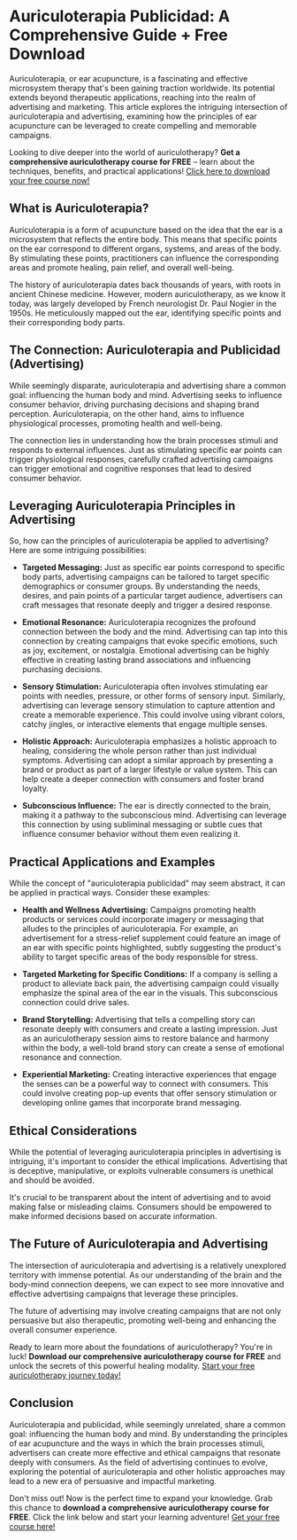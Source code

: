 # Auriculoterapia Publicidad: A Comprehensive Guide + Free Download

Auriculoterapia, or ear acupuncture, is a fascinating and effective microsystem therapy that's been gaining traction worldwide. Its potential extends beyond therapeutic applications, reaching into the realm of advertising and marketing. This article explores the intriguing intersection of auriculoterapia and advertising, examining how the principles of ear acupuncture can be leveraged to create compelling and memorable campaigns.

Looking to dive deeper into the world of auriculotherapy? **Get a comprehensive auriculotherapy course for FREE** – learn about the techniques, benefits, and practical applications! [Click here to download your free course now!](https://udemywork.com/auriculoterapia-publicidad)

## What is Auriculoterapia?

Auriculoterapia is a form of acupuncture based on the idea that the ear is a microsystem that reflects the entire body. This means that specific points on the ear correspond to different organs, systems, and areas of the body. By stimulating these points, practitioners can influence the corresponding areas and promote healing, pain relief, and overall well-being.

The history of auriculoterapia dates back thousands of years, with roots in ancient Chinese medicine. However, modern auriculotherapy, as we know it today, was largely developed by French neurologist Dr. Paul Nogier in the 1950s. He meticulously mapped out the ear, identifying specific points and their corresponding body parts.

## The Connection: Auriculoterapia and Publicidad (Advertising)

While seemingly disparate, auriculoterapia and advertising share a common goal: influencing the human body and mind. Advertising seeks to influence consumer behavior, driving purchasing decisions and shaping brand perception. Auriculoterapia, on the other hand, aims to influence physiological processes, promoting health and well-being.

The connection lies in understanding how the brain processes stimuli and responds to external influences. Just as stimulating specific ear points can trigger physiological responses, carefully crafted advertising campaigns can trigger emotional and cognitive responses that lead to desired consumer behavior.

## Leveraging Auriculoterapia Principles in Advertising

So, how can the principles of auriculoterapia be applied to advertising? Here are some intriguing possibilities:

*   **Targeted Messaging:** Just as specific ear points correspond to specific body parts, advertising campaigns can be tailored to target specific demographics or consumer groups. By understanding the needs, desires, and pain points of a particular target audience, advertisers can craft messages that resonate deeply and trigger a desired response.

*   **Emotional Resonance:** Auriculoterapia recognizes the profound connection between the body and the mind. Advertising can tap into this connection by creating campaigns that evoke specific emotions, such as joy, excitement, or nostalgia. Emotional advertising can be highly effective in creating lasting brand associations and influencing purchasing decisions.

*   **Sensory Stimulation:** Auriculoterapia often involves stimulating ear points with needles, pressure, or other forms of sensory input. Similarly, advertising can leverage sensory stimulation to capture attention and create a memorable experience. This could involve using vibrant colors, catchy jingles, or interactive elements that engage multiple senses.

*   **Holistic Approach:** Auriculoterapia emphasizes a holistic approach to healing, considering the whole person rather than just individual symptoms. Advertising can adopt a similar approach by presenting a brand or product as part of a larger lifestyle or value system. This can help create a deeper connection with consumers and foster brand loyalty.

*   **Subconscious Influence:** The ear is directly connected to the brain, making it a pathway to the subconscious mind. Advertising can leverage this connection by using subliminal messaging or subtle cues that influence consumer behavior without them even realizing it.

## Practical Applications and Examples

While the concept of "auriculoterapia publicidad" may seem abstract, it can be applied in practical ways. Consider these examples:

*   **Health and Wellness Advertising:** Campaigns promoting health products or services could incorporate imagery or messaging that alludes to the principles of auriculoterapia. For example, an advertisement for a stress-relief supplement could feature an image of an ear with specific points highlighted, subtly suggesting the product's ability to target specific areas of the body responsible for stress.

*   **Targeted Marketing for Specific Conditions:** If a company is selling a product to alleviate back pain, the advertising campaign could visually emphasize the spinal area of the ear in the visuals. This subconscious connection could drive sales.

*   **Brand Storytelling:** Advertising that tells a compelling story can resonate deeply with consumers and create a lasting impression. Just as an auriculotherapy session aims to restore balance and harmony within the body, a well-told brand story can create a sense of emotional resonance and connection.

*   **Experiential Marketing:** Creating interactive experiences that engage the senses can be a powerful way to connect with consumers. This could involve creating pop-up events that offer sensory stimulation or developing online games that incorporate brand messaging.

## Ethical Considerations

While the potential of leveraging auriculoterapia principles in advertising is intriguing, it's important to consider the ethical implications. Advertising that is deceptive, manipulative, or exploits vulnerable consumers is unethical and should be avoided.

It's crucial to be transparent about the intent of advertising and to avoid making false or misleading claims. Consumers should be empowered to make informed decisions based on accurate information.

## The Future of Auriculoterapia and Advertising

The intersection of auriculoterapia and advertising is a relatively unexplored territory with immense potential. As our understanding of the brain and the body-mind connection deepens, we can expect to see more innovative and effective advertising campaigns that leverage these principles.

The future of advertising may involve creating campaigns that are not only persuasive but also therapeutic, promoting well-being and enhancing the overall consumer experience.

Ready to learn more about the foundations of auriculotherapy? You're in luck! **Download our comprehensive auriculotherapy course for FREE** and unlock the secrets of this powerful healing modality. [Start your free auriculotherapy journey today!](https://udemywork.com/auriculoterapia-publicidad)

## Conclusion

Auriculoterapia and publicidad, while seemingly unrelated, share a common goal: influencing the human body and mind. By understanding the principles of ear acupuncture and the ways in which the brain processes stimuli, advertisers can create more effective and ethical campaigns that resonate deeply with consumers. As the field of advertising continues to evolve, exploring the potential of auriculoterapia and other holistic approaches may lead to a new era of persuasive and impactful marketing.

Don't miss out! Now is the perfect time to expand your knowledge. Grab this chance to **download a comprehensive auriculotherapy course for FREE**. Click the link below and start your learning adventure! [Get your free course here!](https://udemywork.com/auriculoterapia-publicidad)

